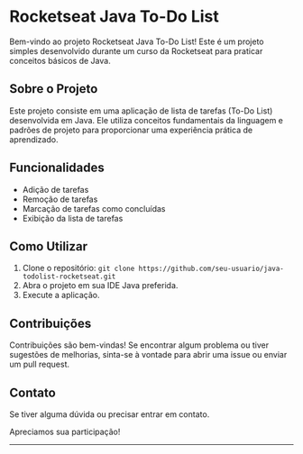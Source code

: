 # Rocketseat Java To-Do List

Bem-vindo ao projeto Rocketseat Java To-Do List! Este é um projeto simples desenvolvido durante um curso da Rocketseat para praticar conceitos básicos de Java.

## Sobre o Projeto

Este projeto consiste em uma aplicação de lista de tarefas (To-Do List) desenvolvida em Java. Ele utiliza conceitos fundamentais da linguagem e padrões de projeto para proporcionar uma experiência prática de aprendizado.

## Funcionalidades

- Adição de tarefas
- Remoção de tarefas
- Marcação de tarefas como concluídas
- Exibição da lista de tarefas

## Como Utilizar

1. Clone o repositório: `git clone https://github.com/seu-usuario/java-todolist-rocketseat.git`
2. Abra o projeto em sua IDE Java preferida.
3. Execute a aplicação.

## Contribuições

Contribuições são bem-vindas! Se encontrar algum problema ou tiver sugestões de melhorias, sinta-se à vontade para abrir uma issue ou enviar um pull request.

## Contato

Se tiver alguma dúvida ou precisar entrar em contato.

Apreciamos sua participação!

---
